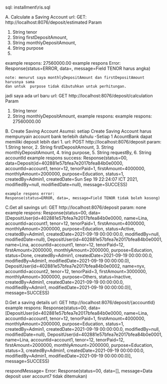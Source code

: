 sql: installment\ris.sql

A. Calculate a Saving Account
url: GET: http://localhost:8076/deposit/estimated
Param
1. String tenor
2. String firstDepositAmount,
3. String monthlyDepositAmount,
4. String purpose
5. 
 example respons: 27560000.00
 example respons Error: Response(status=ERROR, data=, message=Field TENOR harus angka)

            
	note: menurut saya monthlyDepositAmount dan firstDepositAmount harusnya sama 
	dan untuk  purpose tidak dibutuhkan untuk perhitungan.
  jadi saya ada url baru 
  url: GET http://localhost:8076/deposit/calculation
  Param
1. String tenor
2. String monthlyDepositAmount,
 example respons: 
 example respons: 27560000.00
	
B. Create Saving Account
Asumsi: setiap Create Saving Account harus mempunyain account bank terlebih dahulu
-Setiap 1 AcountBank dapat memiliki deposit lebih dari 1.
  url: POST http://localhost:8076/deposit
  param:
   1.String tenor,
   2. String firstDepositAmount,
   3. String monthlyDepositAmount,
   4. tring purpose,
   5. String requestBy,
   6. String accountId
   example respons success:
   Response(status=00, data=Deposit(id=402881e57bfea7e2017bfea84b0e0000, accountId=account1, tenor=12, tenorPaid=1, firstAmount=4000000, monthlyAmount=2000000, purpose=Education, status=1, createdBy=Admin1, createdDate=Sun Sep 19 22:24:07 ICT 2021, modifiedBy=null, modifiedDate=null), message=SUCCESS)
   
    example respons error:
    Response(status=ERROR, data=, message=Field TENOR tidak boleh kosong)

C.Get all savings
  url: GET http://localhost:8076/deposit
 param: none
 example respons: 
Response(status=00, data=[DepositUser(id=402881e57bfea7e2017bfea84b0e0000, name=Lina, accountId=account1, tenor=12, tenorPaid=1, firstAmount=4000000, monthlyAmount=2000000, purpose=Education, status=Active, createdBy=Admin1, createdDate=2021-09-19 00:00:00.0, modifiedBy=null, modifiedDate=null), DepositUser(id=402881e57bfea7e2017bfea84b0e0001, name=Lina, accountId=account1, tenor=12, tenorPaid=12, firstAmount=2000000, monthlyAmount=2000000, purpose=Education, status=Done, createdBy=Admin1, createdDate=2021-09-19 00:00:00.0, modifiedBy=Admin1, modifiedDate=2021-09-19 00:00:00.0), DepositUser(id=402881e57bfea7e2017bfea84b0e0002, name=nyx, accountId=account2, tenor=12, tenorPaid=3, firstAmount=3000000, monthlyAmount=3000000, purpose=Others, status=Inactive, createdBy=Admin1, createdDate=2021-09-19 00:00:00.0, modifiedBy=Admin1, modifiedDate=2021-09-19 00:00:00.0)], message=SUCCESS)



D.Get a saving details
 url: GET http://localhost:8076/deposit/{accountId}
 example respons: 
 Response(status=00, data=[DepositUser(id=402881e57bfea7e2017bfea84b0e0000, name=Lina, accountId=account1, tenor=12, tenorPaid=1, firstAmount=4000000, monthlyAmount=2000000, purpose=Education, status=1, createdBy=Admin1, createdDate=2021-09-19 00:00:00.0, modifiedBy=null, modifiedDate=null), DepositUser(id=402881e57bfea7e2017bfea84b0e0001, name=Lina, accountId=account1, tenor=12, tenorPaid=12, firstAmount=2000000, monthlyAmount=2000000, purpose=Education, status=3, createdBy=Admin1, createdDate=2021-09-19 00:00:00.0, modifiedBy=Admin1, modifiedDate=2021-09-19 00:00:00.0)], message=SUCCESS)

respondMessage= Error:
Response(status=00, data=[], message=Data deposit user account7 tidak ditemukan)


